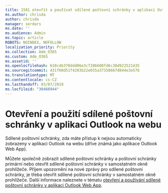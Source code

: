 ```yaml
---
title: 1581 otevřít a používat sdílené poštovní schránky v aplikaci Outlook na webu
ms.author: chrisda
author: chrisda
manager: serdars
ms.date: ''
ms.audience: Admin
ms.topic: article
ROBOTS: NOINDEX, NOFOLLOW
localization_priority: Priority
ms.collection: Adm_O365
ms.custom: Adm_O365
ms.assetid: ''
ms.openlocfilehash: 610c4b370ddd06e3cf286600fd6c38d922521435
ms.sourcegitcommit: 431f60d51f4203b22e655a37358667d844e3e576
ms.translationtype: MT
ms.contentlocale: cs-CZ
ms.lasthandoff: 03/07/2019
ms.locfileid: "30468944"
---
```

# <a name="open-and-use-a-shared-mailbox-in-outlook-on-the-web"></a>Otevření a použití sdílené poštovní schránky v aplikaci Outlook na webu

Sdílené poštovní schránky, zda máte přístup k nejsou automaticky zobrazeny v aplikaci Outlook na webu (dříve známá jako aplikace Outlook Web App).

Můžete společně zobrazit sdílené poštovní schránky a poštovní schránky primární nebo otevřít sdílené poštovní schránky v samostatném okně prohlížeče. Příjem upozornění na nové zprávy pro sdílené poštovní schránky, je třeba otevřít sdílené poštovní schránky v samostatném okně prohlížeče. Další informace naleznete v tématu [otevření a používání sdílené poštovní schránky v aplikaci Outlook Web App](https://support.office.com/article/BC127866-42BE-4DE7-92AE-1EF2F787FD5C).